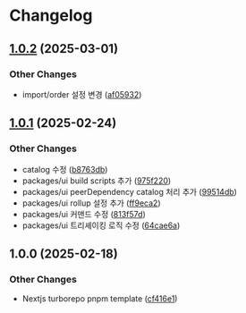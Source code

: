 # Changelog

## [1.0.2](https://github.com/FRONT-JB/nextjs15-turborepo-pnpm-template/compare/v1.0.1...v1.0.2) (2025-03-01)


### Other Changes

* import/order 설정 변경 ([af05932](https://github.com/FRONT-JB/nextjs15-turborepo-pnpm-template/commit/af059321cb75a53e4879a91be2a37992645765bb))

## [1.0.1](https://github.com/FRONT-JB/nextjs15-turborepo-pnpm-template/compare/v1.0.0...v1.0.1) (2025-02-24)


### Other Changes

* catalog 수정 ([b8763db](https://github.com/FRONT-JB/nextjs15-turborepo-pnpm-template/commit/b8763dbd489e7f87d1c5e970f8f6284ec885fa0b))
* packages/ui build scripts 추가 ([975f220](https://github.com/FRONT-JB/nextjs15-turborepo-pnpm-template/commit/975f22083be20862099fd43bf3d617f57c0e4c75))
* packages/ui peerDependency catalog 처리 추가 ([99514db](https://github.com/FRONT-JB/nextjs15-turborepo-pnpm-template/commit/99514db84ab2bf51243a0d0eb15ee307a688ee65))
* packages/ui rollup 설정 추가 ([ff9eca2](https://github.com/FRONT-JB/nextjs15-turborepo-pnpm-template/commit/ff9eca27bcd9f99c9ff4a740c247e3299a6dc031))
* packages/ui 커맨드 수정 ([813f57d](https://github.com/FRONT-JB/nextjs15-turborepo-pnpm-template/commit/813f57d6f065af6e20ab14530933a8e9041cd28c))
* packages/ui 트리셰이킹 로직 수정 ([64cae6a](https://github.com/FRONT-JB/nextjs15-turborepo-pnpm-template/commit/64cae6a6c123784486cc08d5af7b70c9c6ee9ca4))

## 1.0.0 (2025-02-18)


### Other Changes

* Nextjs turborepo pnpm template ([cf416e1](https://github.com/FRONT-JB/nextjs15-turborepo-pnpm-template/commit/cf416e1c909fa261facbd974a869054f70874548))
